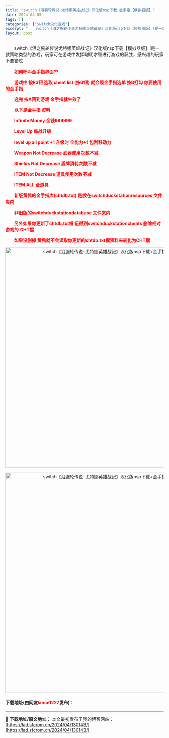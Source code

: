 ```yaml
---
title: "switch《泪腕轮传说-尤特娜英雄战记》汉化版nsp下载+金手指【模拟器版】"
date: 2024-04-05
tags: []
categories: ["Switch汉化游戏"]
excerpt: "　　switch《泪之腕轮传说尤特娜英雄战记》汉化版nsp下载【模拟器版】!是一款策略类型的游戏，玩家可在游戏中发挥聪明才智进行游戏的获胜，感兴趣的玩家不要错过 　　如何呼叫金手指界面?? 　　游戏中 按R3钮 选取 cheat list (按B钮) 就会现金手指选单 按B打勾 你要使用的金手指 　&hellip;"
layout: post
---
```


 <p>　　switch《泪之腕轮传说尤特娜英雄战记》汉化版nsp下载【模拟器版】!是一款策略类型的游戏，玩家可在游戏中发挥聪明才智进行游戏的获胜，感兴趣的玩家不要错过</p> <p>　<strong><span style="color:#FF0000;">　如何呼叫金手指界面??</span></strong></p> <p><strong><span style="color:#FF0000;">　　游戏中 按R3钮 选取 cheat list (按B钮) 就会现金手指选单 按B打勾 你要使用的金手指</span></strong></p> <p><strong><span style="color:#FF0000;">　　选完 按A回到游戏 金手指就生效了</span></strong></p> <p><strong><span style="color:#FF0000;">　　以下是金手指 资料</span></strong></p> <p><strong><span style="color:#FF0000;">　　Infinite Money 金钱999999</span></strong></p> <p><strong><span style="color:#FF0000;">　　Level Up 每战升级</span></strong></p> <p><strong><span style="color:#FF0000;">　　level up all point +1 升级时 全能力+1 包刮移动力</span></strong></p> <p><strong><span style="color:#FF0000;">　　Weapon Not Decrease 武器使用次数不减</span></strong></p> <p><strong><span style="color:#FF0000;">　　Shields Not Decrease 盾牌消耗次数不减</span></strong></p> <p><strong><span style="color:#FF0000;">　　ITEM Not Decrease 道具使用次数不减</span></strong></p> <p><strong><span style="color:#FF0000;">　　ITEM ALL 全道具</span></strong></p> <p><strong><span style="color:#FF0000;">　　新版黄鸭的金手指库(chtdb.txt) 是放在switchduckstationresources 文件夹内</span></strong></p> <p><strong><span style="color:#FF0000;">　　非旧版的switchduckstationdatabase 文件夹内</span></strong></p> <p><strong><span style="color:#FF0000;">　　另外如果你更新了chtdb.txt檔 记得到switchduckstationcheats 删除相对游戏的.CHT檔</span></strong></p> <p><strong><span style="color:#FF0000;">　　如果没删掉 黄鸭就不会读取你更新的chtdb.txt檔资料来转化为CHT檔</span></strong></p> <p align="center"><img align="" border="0" src="https://lad.sfcrom.cn/wp-content/uploads/2024/04/20240404_660ed3fd72db8.webp" width="700" alt="switch《泪腕轮传说-尤特娜英雄战记》汉化版nsp下载+金手指【模拟器版】" /></p> <p align="center"><img align="" border="0" src="https://lad.sfcrom.cn/wp-content/uploads/2024/04/20240404_660ed3fe0547b.webp" width="700" alt="switch《泪腕轮传说-尤特娜英雄战记》汉化版nsp下载+金手指【模拟器版】" /></p> <p><h4>下载地址(由网友<font color="red">lance1227</font>发布)：</h4></p> 

---
📖 **下载地址/原文地址：** 本文最初发布于我的博客网站：[https://lad.sfcrom.cn/2024/04/130143/](https://lad.sfcrom.cn/2024/04/130143/)
